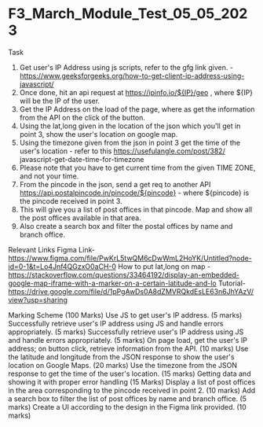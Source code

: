 # F3_March_Module_Test_05_05_2023

Task
  1. Get user's IP Address using js scripts, refer to the gfg link given. - https://www.geeksforgeeks.org/how-to-get-client-ip-address-using-javascript/
  2. Once done, hit an api request at https://ipinfo.io/${IP}/geo , where ${IP} will be the IP of the user.
  3. Get the IP Address on the load of the page, where as get the information from the API on the click of the button.
  4. Using the lat,long given in the location of the json which you'll get in point 3, show the user's location on google map.
  5. Using the timezone given from the json in point 3 get the time of the user's location - refer to this https://usefulangle.com/post/382/          javascript-get-date-time-for-timezone
  6. Please note that you have to get current time from the given TIME ZONE, and not your time.
  7. From the pincode in the json, send a get req to another API https://api.postalpincode.in/pincode/${pincode} - where ${pincode} is the pincode received in  point 3.
  8. This will give you a list of post offices in that pincode. Map and show all the post offices available in that area.
  9. Also create a search box and filter the postal offices by name and branch office.

Relevant Links
Figma Link- https://www.figma.com/file/PwKrL5twQM6cDwWmL2HoYK/Untitled?node-id=0-1&t=Lo4Jnf4QGzxO0aCH-0
How to put lat,long on map - https://stackoverflow.com/questions/33464192/display-an-embedded-google-map-iframe-with-a-marker-on-a-certain-latitude-and-lo
Tutorial- https://drive.google.com/file/d/1pPgAwDs0A8dZMVRQkdEsLE63n6JhYAzV/view?usp=sharing

Marking Scheme (100 Marks)
Use JS to get user's IP address. (5 marks)
Successfully retrieve user's IP address using JS and handle errors appropriately. (5 marks)
Successfully retrieve user's IP address using JS and handle errors appropriately. (5 marks)
On page load, get the user's IP address; on button click, retrieve information from the API. (10 marks)
Use the latitude and longitude from the JSON response to show the user's location on Google Maps. (20 marks)
Use the timezone from the JSON response to get the time of the user's location. (15 marks)
Getting data and showing it with proper error handling (15 Marks)
Display a list of post offices in the area corresponding to the pincode received in point 2. (10 marks)
Add a search box to filter the list of post offices by name and branch office. (5 marks)
Create a UI according to the design in the Figma link provided. (10 marks)